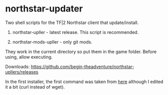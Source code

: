 # northstar-updater
Two shell scripts for the TF|2 Northstar client that update/install.

1. northstar-upller - latest release. This script is recommended.

2. northstar-mods-upller - only git mods.

They work in the current directory so put them in the game folder. Before using, allow executing.

Downloads: https://github.com/begin-theadventure/northstar-upllers/releases

In the first installer, the first command was taken from [here](https://gist.github.com/lukechilds/a83e1d7127b78fef38c2914c4ececc3c?permalink_comment_id=4132245#gistcomment-4132245) although I edited it a bit (curl instead of wget).
